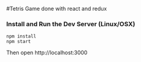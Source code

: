 #Tetris Game done with react and redux

### Install and Run the Dev Server (Linux/OSX)

```
npm install
npm start
```
Then open http://localhost:3000

